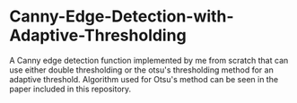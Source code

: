 # Canny-Edge-Detection-with-Adaptive-Thresholding
A Canny edge detection function implemented by me from scratch that can use either double thresholding or the otsu's thresholding method for an adaptive threshold. Algorithm used for Otsu's method can be seen in the paper included in this repository.
